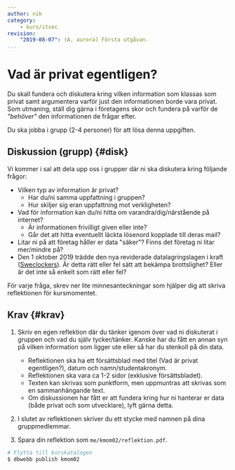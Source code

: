 ```yaml
---
author: nik
category:
    - kurs/itsec
revision:
    "2019-08-07": (A, aurora) Första utgåvan.
...
```

Vad är privat egentligen?
===================================

Du skall fundera och diskutera kring vilken information som klassas som privat samt argumentera varför just den informationen borde vara privat. Som utmaning, ställ dig gärna i företagens skor och fundera på varför de *"behöver"* den informationen de frågar efter.

<!-- Du skriver reflektionen i ett format som kan benämnas "akademiskt format". Det är för att träna på strukturen inför kommande större skrivuppgifter såsom examensjobb. -->

Du ska jobba i grupp (2-4 personer) för att lösa denna uppgiften.

<!--more-->

<!-- Förkunskaper {#forkunskaper}
----------------------- -->

<!-- Du har läst kurslitteraturen och skaffat dig kunskaper om grundläggande färgteori. -->

<!-- Du har din redovisa-sida där du skall skriva din artikel. -->

<!-- Du har tillgång till kommandot `dbwebb` och har möjlighet att publicera rapporten tillsammans med din me-sida på studentservern. -->

<!-- Introduktion {#intro}
-----------------------

Jobba igenom denna introduktion för att förbereda inför uppgiften. -->





Diskussion (grupp) {#disk}
-----------------------

Vi kommer i sal att dela upp oss i grupper där ni ska diskutera kring följande frågor:

* Vilken typ av information är privat?
    * Har du/ni samma uppfattning i gruppen?
    * Hur skiljer sig eran uppfattning mot verkligheten?
* Vad för information kan du/ni hitta om varandra/dig/närstående på internet?
    * Är informationen frivilligt given eller inte?
    * Går det att hitta eventuellt läckta lösenord kopplade till deras mail?
* Litar ni på att företag håller er data "säker"? Finns det företag ni litar mer/mindre på?
* Den 1 oktober 2019 trädde den nya reviderade datalagringslagen i kraft ([Sweclockers](https://www.sweclockers.com/nyhet/28415-regeringen-presenterar-forsta-steg-mot-utokad-dataavlasning)). Är detta rätt eller fel sätt att bekämpa brottslighet? Eller är det inte så enkelt som rätt eller fel?

För varje fråga, skrev ner lite minnesanteckningar som hjälper dig att skriva reflektionen för kursmomentet.


Krav {#krav}
-----------------------

1. Skriv en egen reflektion där du tänker igenom över vad ni diskuterat i gruppen och vad du själv tycker/tänker. Kanske har du fått en annan syn på vilken information som ligger ute eller så har du stenkoll på din data.
    - Reflektionen ska ha ett försättsblad med titel (Vad är privat egentligen?), datum och namn/studentakronym.
    - Reflektionen ska vara ca 1-2 sidor (exklusive försättsbladet).
    - Texten kan skrivas som punktform, men uppmuntras att skrivas som en sammanhängande text.
    - Om diskussionen har fått er att fundera kring hur ni hanterar er data (både privat och som utvecklare), lyft gärna detta.

1. I slutet av reflektionen skriver du ett stycke med namnen på dina gruppmedlemmar.

1. Spara din reflektion som `me/kmom02/reflektion.pdf`.

<!-- 1. I din egna text, reflektera över om privacy är något du kommer tänka på/argumentera för när du kommer ut i arbetslivet? Varför/varför inte? -->


```bash
# Flytta till kurskatalogen
$ dbwebb publish kmom02
```
